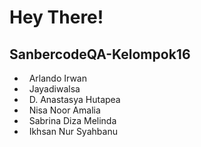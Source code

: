 <h1> Hey There! </h1>
<h2> SanbercodeQA-Kelompok16 </h2>


- &nbsp; Arlando Irwan
- &nbsp; Jayadiwalsa
- &nbsp; D. Anastasya Hutapea
- &nbsp; Nisa Noor Amalia
- &nbsp; Sabrina Diza Melinda
- &nbsp; Ikhsan Nur Syahbanu
